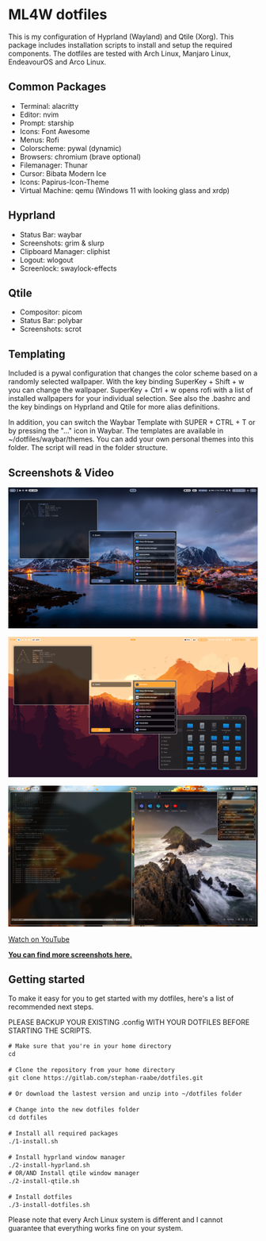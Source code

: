 # ML4W dotfiles

This is my configuration of Hyprland (Wayland) and Qtile (Xorg).
This package includes installation scripts to install and setup the required components.
The dotfiles are tested with Arch Linux, Manjaro Linux, EndeavourOS and Arco Linux.

## Common Packages

- Terminal: alacritty
- Editor: nvim
- Prompt: starship
- Icons: Font Awesome
- Menus: Rofi
- Colorscheme: pywal (dynamic)
- Browsers: chromium (brave optional)
- Filemanager: Thunar
- Cursor: Bibata Modern Ice
- Icons: Papirus-Icon-Theme
- Virtual Machine: qemu (Windows 11 with looking glass and xrdp)

## Hyprland

- Status Bar: waybar
- Screenshots: grim & slurp
- Clipboard Manager: cliphist
- Logout: wlogout
- Screenlock: swaylock-effects

## Qtile

- Compositor: picom
- Status Bar: polybar
- Screenshots: scrot

## Templating

Included is a pywal configuration that changes the color scheme based on a randomly selected wallpaper. With the key binding SuperKey + Shift + w you can change the wallpaper. SuperKey + Ctrl + w opens rofi with a list of installed wallpapers for your individual selection. See also the .bashrc and the key bindings on Hyprland and Qtile for more alias definitions.

In addition, you can switch the Waybar Template with SUPER + CTRL + T or by pressing the "..." icon in Waybar. The templates are available in ~/dotfiles/waybar/themes. You can add your own personal themes into this folder. The script will read in the folder structure.

## Screenshots & Video

<a href="https://youtu.be/ELEQh0z3lm8" target="_blank"><img src="screenshots/screenshot-23-1.png" alt="Click to watch on YouTube" /></a>

<a href="https://youtu.be/ELEQh0z3lm8" target="_blank"><img src="screenshots/screenshot-23-2.png" alt="Click to watch on YouTube" /></a>

<a href="https://youtu.be/ELEQh0z3lm8" target="_blank"><img src="screenshots/screenshot-23-3.png" alt="Click to watch on YouTube" /></a>

<a href="https://youtu.be/ELEQh0z3lm8" target="_blank">Watch on YouTube</a>

<b><a href="https://gitlab.com/stephan-raabe/dotfiles/-/tree/main/screenshots?ref_type=heads">You can find more screenshots here.</a></b>

## Getting started

To make it easy for you to get started with my dotfiles, here's a list of recommended next steps.

PLEASE BACKUP YOUR EXISTING .config WITH YOUR DOTFILES BEFORE STARTING THE SCRIPTS.

```
# Make sure that you're in your home directory
cd

# Clone the repository from your home directory
git clone https://gitlab.com/stephan-raabe/dotfiles.git

# Or download the lastest version and unzip into ~/dotfiles folder

# Change into the new dotfiles folder
cd dotfiles

# Install all required packages
./1-install.sh

# Install hyprland window manager
./2-install-hyprland.sh
# OR/AND Install qtile window manager
./2-install-qtile.sh

# Install dotfiles
./3-install-dotfiles.sh

```
Please note that every Arch Linux system is different and I cannot guarantee that everything works fine on your system.

